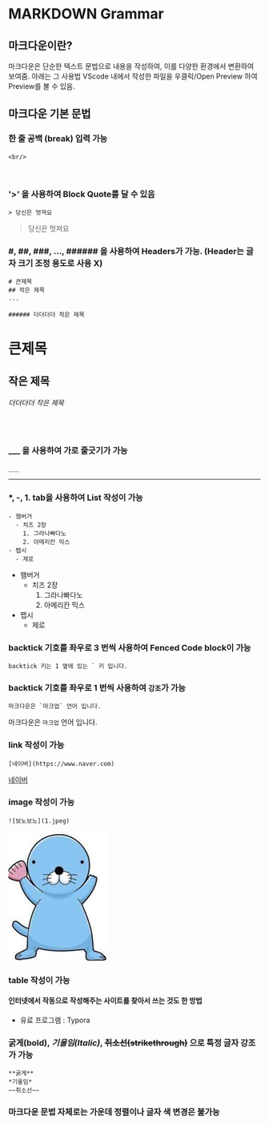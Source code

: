 # MARKDOWN Grammar

## 마크다운이란?
마크다운은 단순한 텍스트 문법으로 내용을 작성하여, 이를 다양한 환경에서 변환하여 보여줌. 아래는 그 사용법
VScode 내에서 작성한 파일을 우클릭/Open Preview 하여 Preview를 볼 수 있음.
## 마크다운 기본 문법  
### 한 줄 공백 (break) 입력 가능
```
<br/>
```
<br/>

### '>' 을 사용하여 Block Quote를 달 수 있음

```
> 당신은 멋져요
```
> 당신은 멋져요

### #, ##, ###, ..., ###### 을 사용하여 Headers가 가능. (Header는 글자 크기 조정 용도로 사용 X)

```
# 큰제목
## 작은 제목
...

###### 더더더더 작은 제목
```

# 큰제목
## 작은 제목

###### 더더더더 작은 제목
<br/>

### ___ 을 사용하여 가로 줄긋기가 가능

```
___
```

___

### *, -, 1. tab을 사용하여 List 작성이 가능

```
- 햄버거
  - 치즈 2장
    1. 그라나빠다노
    2. 아메리칸 믹스
- 펩시 
  - 제로
```

- 햄버거
  - 치즈 2장
    1. 그라나빠다노
    2. 아메리칸 믹스
- 펩시 
    * 제로

### backtick 기호를 좌우로 3 번씩 사용하여 Fenced Code block이 가능

```
backtick 키는 1 옆에 있는 ` 키 입니다.
```

### backtick 기호를 좌우로 1 번씩 사용하여 `강조`가 가능
```
마크다운은 `마크업` 언어 입니다.
```

마크다운은 `마크업` 언어 입니다.

### link 작성이 가능
```
[네이버](https://www.naver.com)
```
[네이버](https://www.naver.com)

### image 작성이 가능
```
![보노보노](1.jpeg)
```
![보노보노](asset/1.jpeg)

### table 작성이 가능
#### 인터넷에서 작동으로 작성해주는 사이트를 찾아서 쓰는 것도 한 방법
- 유료 프로그램 : Typora

### **굵게(bold)**, *기울임(Italic)*, ~~취소선(strikethrough)~~ 으로 특정 글자 강조가 가능
```
**굵게**
*기울임*
~~취소선~~
```

### 마크다운 문법 자체로는 가운데 정렬이나 글자 색 변경은 불가능